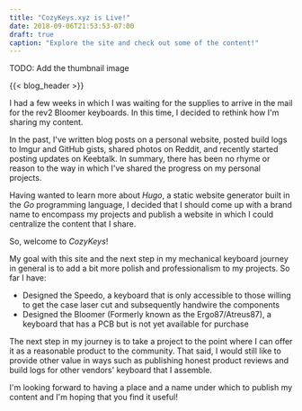 ```yaml
---
title: "CozyKeys.xyz is Live!"
date: 2018-09-06T21:53:53-07:00
draft: true
caption: "Explore the site and check out some of the content!"
---
```


TODO: Add the thumbnail image

{{< blog_header >}}

I had a few weeks in which I was waiting for the supplies to arrive in the mail
for the rev2 Bloomer keyboards. In this time, I decided to rethink how I'm
sharing my content.

In the past, I've written blog posts on a personal website, posted build logs
to Imgur and GitHub gists, shared photos on Reddit, and recently started
posting updates on Keebtalk. In summary, there has been no rhyme or reason to
the way in which I've shared the progress on my personal projects.

Having wanted to learn more about *Hugo*, a static website generator built in
the *Go* programming language, I decided that I should come up with a brand
name to encompass my projects and publish a website in which I could centralize
the content that I share.

So, welcome to *CozyKeys*!

My goal with this site and the next step in my mechanical keyboard journey in
general is to add a bit more polish and professionalism to my projects. So far
I have:

* Designed the Speedo, a keyboard that is only accessible to those willing to
  get the case laser cut and subsequently handwire the components
* Designed the Bloomer (Formerly known as the Ergo87/Atreus87), a keyboard that
  has a PCB but is not yet available for purchase

The next step in my journey is to take a project to the point where I can offer
it as a reasonable product to the community. That said, I would still like to
provide other value in ways such as publishing honest product reviews and build
logs for other vendors' keyboard that I assemble.

I'm looking forward to having a place and a name under which to publish my
content and I'm hoping that you find it useful!

